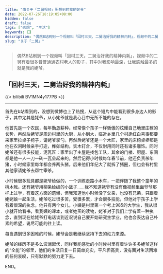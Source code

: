```yaml
---
title: "由关于「二舅视频」所想到的我的姥爷"
date: 2022-07-26T18:19:05+08:00
hidden: false
draft: false
tags: ["感想", "生活"]
keywords: []
description: "偶然B站刷到一个视频叫「回村三天，二舅治好我的精神内耗」，视频中的二舅有着很多普普通通农村老人的影子，其中对我影响最深，让我感触最多的就是我的姥爷"
slug: "关于「二舅」"
---
```




> 偶然B站刷到一个视频叫「回村三天，二舅治好我的精神内耗」，视频中的二舅有着很多普普通通农村老人的影子，其中对我影响最深，让我感触最多的就是我的姥爷。

<!--more-->

## 「回村三天，二舅治好我的精神内耗」

{{< bilibili BV1MN4y177PB >}}



---

首先在b站看到的，没想到微博也上了热搜，从这个短片中能看到很多身边人的影子，其中尤其是姥爷，从小姥爷就是我心目中无所不能的存在。

他首先是一个农民，每年勤恳耕种，经常像个孩子一样骄傲的炫耀自己地里庄稼的长势，再然后姥爷是周边村里的大厨，从小到大，临近乡里几个村逢红白喜事都要来家里拉桌子椅子，请姥爷掌勺。再然后姥爷还是一个木匠，家里的床椅桌柜都是他在农闲时候亲手打造，榫卯结构，实木钉合，不仅耐用同时还有诸多雕饰。同时姥爷还有很多技能，泥瓦匠：家里出了主屋是找包工队，其余的门楼、厨屋、东间都是他一人一刀一砖一瓦垒起来的。然后记得小时候每年春节前，他还负责杀年猪，小时候家里每年都会养两头猪，后来他们年纪大了就拆了猪圈，但也会有村里其他家请姥爷去帮忙宰杀。

小时候很多玩具都是姥爷给做的，一个训练走路小木车，一把伴随了我整个童年的桃木戟，还有姥爷用柳条给编的小篮子……我不知道姥爷有没有像视频里面爷爷那样上过学，有着这方面的遗憾，但我知道他小时候没了父亲，也没有兄弟，只跟着姥姥娘一起生活，姥爷吃过很多苦，受很多累，才会很多技能，但他对于孩子上学有着很深的执念，他只有两个女儿，小姨是村里第一个考上985的大学生，我从很小就开始看书，看我姨的课本，或者她买的读物，姥爷对于我们上学有着一种执念，直到现在给姥爷打电话谈到近况说自己要开始研究生学业，他也会表达自己朴素的希望，说尽可能的往上读。

每当遇到很多困难的时候，姥爷会是我继续坚持下去的动力来源。

姥爷的经历不是多么波澜起伏，同样我能感觉的小时候村里有着许许多多姥爷这样的“全能”的邻里，他们的生活日复一日简单充实，平凡但高贵，没有面对生活困难的任何哀叹，只有默默的努力走下去。

END。



